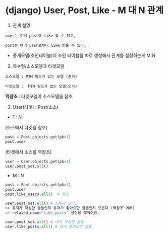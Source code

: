 # (django) User, Post, Like - M  대 N 관계

1. 관계 설명

```
user는 여러 post에 like 할 수 있고,

post는 여러 user로부터 like 받을 수 있다.
```

* 중개모델(조인테이블)이 조인 테이블을 따로 생성해서 관계를 설정하는게 M:N



2. 복수형/소스모델과 타겟모델

```
소스모델 : MTM 필드가 있는 모델 (환자)

타겟모델 :  MTM 필드가 없는 모델(의사)
```

**역참조** : 타겟모델이 소스모델을 참조



3. User(타겟) : Post(소스)

* 1 : N

(소스에서 타겟을 참조)

```python
post = Post.objects.get(pk=1)
post.user 
```

(타겟에서 소스를 역참조)

```python
user = User.objects.get(pk=1)
user.post_set.all()
```

* M : N

```python
post = Post.objrcts.get(pk=1)
post.user
post.like_users.all()  # 참조
```

```python
user.post_set.all() # 오류가 난다.
>> 유저가 작성한 글들인지 유저가 좋아요한 글들인지 모른다.(역참조 에러)
>> related_name='like_posts' 설정을 해줘야함.
```

```python
user.post_set.all() # 내가 작성한 글들
user.like_posts.all() # 내가 좋아요한 글들
```


